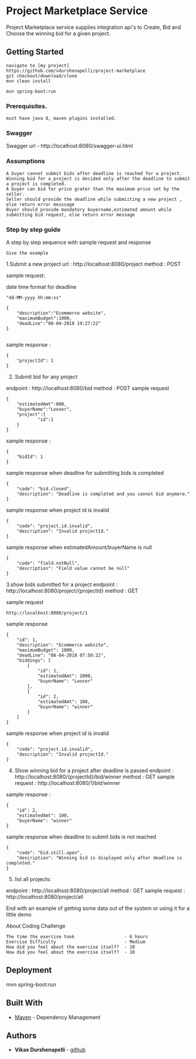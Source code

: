 # Project Marketplace Service

Project Marketplace service supplies integration api's to Create, Bid and Choose the winning bid for a given project.

## Getting Started

```
navigate to [my project] 
https://github.com/vdurshenapelli/project-marketplace
git checkout/download/clone 
mvn clean install

mvn spring-boot:run
```
### Prerequisites.
```
must have java 8, maven plugins installed. 
```

### Swagger

Swagger url - http://localhost:8080/swagger-ui.html

### Assumptions
```
A buyer cannot submit bids after deadline is reached for a project.
Winning bid for a project is decided only after the deadline to submit a project is completed.
A buyer can bid for price grater than the maximum price set by the seller.
Seller should provide the deadline while submiiting a new project , else return error messsage
Buyer should provide mandatory buyername,estimated amount while submitting bid request, else return error message
```
### Step by step guide

A step by step sequence with sample request and response 

```
Give the example
```
1.Submit a new project
url : http://localhost:8080/project
method : POST

sample request:

date time format for deadline 
 ```
 "dd-MM-yyyy hh:mm:ss"
 ```
```
{
	"description":"Ecommerce website",
	"maximumBudget":1000,
	"deadLine":"08-04-2018 19:27:22"
}


```

sample response :
```
{
    "projectId": 1
}
```
2. Submit bid for any project

endpoint : http://localhost:8080/bid
method : POST
sample request
```
{
	"estimatedAmt":800,
	"buyerName":"Looser",
	"project":{
            "id":1
	}
}
```
sample response :
```
{
    "bidId": 1
}
```
sample response when deadline for submitting bids is completed

```
{
    "code": "bid.closed",
    "description": "Deadline is completed and you cannot bid anymore."
}
```
sample response when project id is invalid

```
{
    "code": "project.id.invalid",
    "description": "Invalid projectId."
} 
```
sample response when estimatedAmount/buyerName is null

```
{
    "code": "field.notNull",
    "description": "Field value cannot be null"
}
```

3.show bids submitted for a project
endpoint : http://localhost:8080/project/{projectId}
method  : GET

sample request
```
http://localhost:8080/project/1
```

sample response
```
{
    "id": 1,
    "description": "Ecommerce website",
    "maximumBudget": 1000,
    "deadLine": "08-04-2018 07:50:22",
    "biddings": [
        {
            "id": 1,
            "estimatedAmt": 2000,
            "buyerName": "Looser"
        },
        {
            "id": 2,
            "estimatedAmt": 100,
            "buyerName": "winner"
        }
    ]
}
```

sample response when project id is invalid

```
{
    "code": "project.id.invalid",
    "description": "Invalid projectId."
} 
```

4. Show winning bid for a project after deadline is passed
endpoint : http://localhost:8080/{projectId}/bid/winner
method : GET
sample request : http://localhost:8080/1/bid/winner

sample response :

```
{
    "id": 2,
    "estimatedAmt": 100,
    "buyerName": "winner"
}

```
sample response when deadline to submit bids is not reached
```
{
    "code": "bid.still.open",
    "description": "Winning bid is displayed only after deadline is completed."
}

```
5. list all projects:

endpoint : http://localhost:8080/project/all
method : GET
sample request : http://localhost:8080/project/all


End with an example of getting some data out of the system or using it for a little demo


About Coding Challenge

```
The time the exercise took                   - 6 hours
Exercise Difficulty                          - Medium
How did you feel about the exercise itself?  - 10
How did you feel about the exercise itself?  - 10
```

## Deployment

mvn spring-boot:run

## Built With

* [Maven](https://maven.apache.org/) - Dependency Management

## Authors

* **Vikas Durshenapelli** - [github](https://github.com/vdurshenapelli)

